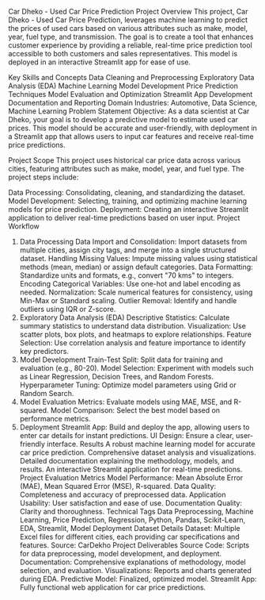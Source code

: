 Car Dheko - Used Car Price Prediction
Project Overview
This project, Car Dheko - Used Car Price Prediction, leverages machine learning to predict the prices of used cars based on various attributes such as make, model, year, fuel type, and transmission. The goal is to create a tool that enhances customer experience by providing a reliable, real-time price prediction tool accessible to both customers and sales representatives. This model is deployed in an interactive Streamlit app for ease of use.

Key Skills and Concepts
Data Cleaning and Preprocessing
Exploratory Data Analysis (EDA)
Machine Learning Model Development
Price Prediction Techniques
Model Evaluation and Optimization
Streamlit App Development
Documentation and Reporting
Domain
Industries: Automotive, Data Science, Machine Learning
Problem Statement
Objective: As a data scientist at Car Dheko, your goal is to develop a predictive model to estimate used car prices. This model should be accurate and user-friendly, with deployment in a Streamlit app that allows users to input car features and receive real-time price predictions.

Project Scope
This project uses historical car price data across various cities, featuring attributes such as make, model, year, and fuel type. The project steps include:

Data Processing: Consolidating, cleaning, and standardizing the dataset.
Model Development: Selecting, training, and optimizing machine learning models for price prediction.
Deployment: Creating an interactive Streamlit application to deliver real-time predictions based on user input.
Project Workflow
1. Data Processing
Data Import and Consolidation: Import datasets from multiple cities, assign city tags, and merge into a single structured dataset.
Handling Missing Values: Impute missing values using statistical methods (mean, median) or assign default categories.
Data Formatting: Standardize units and formats, e.g., convert "70 kms" to integers.
Encoding Categorical Variables: Use one-hot and label encoding as needed.
Normalization: Scale numerical features for consistency, using Min-Max or Standard scaling.
Outlier Removal: Identify and handle outliers using IQR or Z-score.
2. Exploratory Data Analysis (EDA)
Descriptive Statistics: Calculate summary statistics to understand data distribution.
Visualization: Use scatter plots, box plots, and heatmaps to explore relationships.
Feature Selection: Use correlation analysis and feature importance to identify key predictors.
3. Model Development
Train-Test Split: Split data for training and evaluation (e.g., 80-20).
Model Selection: Experiment with models such as Linear Regression, Decision Trees, and Random Forests.
Hyperparameter Tuning: Optimize model parameters using Grid or Random Search.
4. Model Evaluation
Metrics: Evaluate models using MAE, MSE, and R-squared.
Model Comparison: Select the best model based on performance metrics.
5. Deployment
Streamlit App: Build and deploy the app, allowing users to enter car details for instant predictions.
UI Design: Ensure a clear, user-friendly interface.
Results
A robust machine learning model for accurate car price prediction.
Comprehensive dataset analysis and visualizations.
Detailed documentation explaining the methodology, models, and results.
An interactive Streamlit application for real-time predictions.
Project Evaluation Metrics
Model Performance: Mean Absolute Error (MAE), Mean Squared Error (MSE), R-squared.
Data Quality: Completeness and accuracy of preprocessed data.
Application Usability: User satisfaction and ease of use.
Documentation Quality: Clarity and thoroughness.
Technical Tags
Data Preprocessing, Machine Learning, Price Prediction, Regression, Python, Pandas, Scikit-Learn, EDA, Streamlit, Model Deployment
Dataset Details
Dataset: Multiple Excel files for different cities, each providing car specifications and features.
Source: CarDekho
Project Deliverables
Source Code: Scripts for data preprocessing, model development, and deployment.
Documentation: Comprehensive explanations of methodology, model selection, and evaluation.
Visualizations: Reports and charts generated during EDA.
Predictive Model: Finalized, optimized model.
Streamlit App: Fully functional web application for car price predictions.
